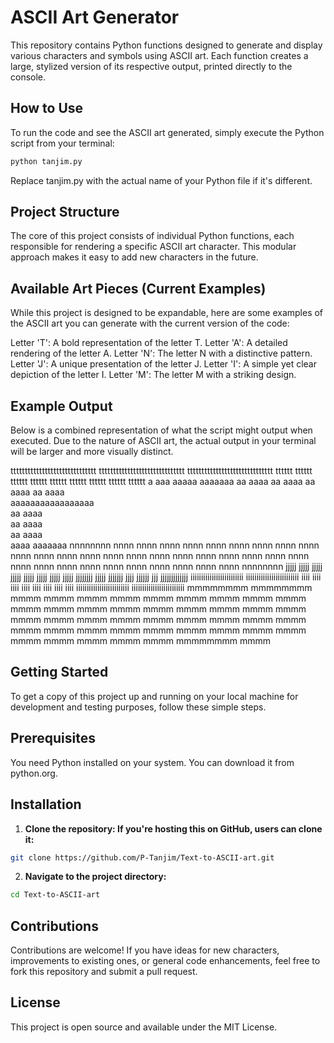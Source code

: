 # ASCII Art Generator

This repository contains Python functions designed to generate and display various characters and symbols using ASCII art. Each function creates a large, stylized version of its respective output, printed directly to the console.

## How to Use

To run the code and see the ASCII art generated, simply execute the Python script from your terminal:

```bash
python tanjim.py
```

Replace tanjim.py with the actual name of your Python file if it's different.

## Project Structure 
The core of this project consists of individual Python functions, each responsible for rendering a specific ASCII art character. This modular approach makes it easy to add new characters in the future.

## Available Art Pieces (Current Examples)
While this project is designed to be expandable, here are some examples of the ASCII art you can generate with the current version of the code:

Letter 'T': A bold representation of the letter T.
Letter 'A': A detailed rendering of the letter A.
Letter 'N': The letter N with a distinctive pattern.
Letter 'J': A unique presentation of the letter J.
Letter 'I': A simple yet clear depiction of the letter I.
Letter 'M': The letter M with a striking design.

## Example Output
Below is a combined representation of what the script might output when executed. Due to the nature of ASCII art, the actual output in your terminal will be larger and more visually distinct.

tttttttttttttttttttttttttttttt
tttttttttttttttttttttttttttttt
tttttttttttttttttttttttttttttt
            tttttt
            tttttt
            tttttt
            tttttt
            tttttt
            tttttt
            tttttt
            tttttt
            tttttt
              a
             aaa
            aaaaa
           aaaaaaa
          aa   aaaa
         aa     aaaa
        aa       aaaa
       aa         aaaa        
      aaaaaaaaaaaaaaaaa       
     aa             aaaa     
    aa               aaaa    
   aa                 aaaa   
  aaaa               aaaaaaa
nnnnnnnn           nnnn
nnnn nnnn          nnnn
nnnn  nnnn         nnnn
nnnn   nnnn        nnnn
nnnn    nnnn       nnnn
nnnn     nnnn      nnnn
nnnn      nnnn     nnnn
nnnn       nnnn    nnnn
nnnn        nnnn   nnnn
nnnn         nnnn  nnnn
nnnn          nnnn nnnn
nnnn           nnnnnnnn
               jjjjj
               jjjjj
               jjjjj
               jjjjj
               jjjjj
               jjjjj
               jjjjj
               jjjjj
jjjjjjjj       jjjjj
 jjjjjjj       jjjj
  jjjjjj       jjj
    jjjjjjjjjjjjj
iiiiiiiiiiiiiiiiiiiiiiiii
iiiiiiiiiiiiiiiiiiiiiiiii
           iiii
           iiii
           iiii
           iiii
           iiii
           iiii
           iiii
           iiii
iiiiiiiiiiiiiiiiiiiiiiiii
iiiiiiiiiiiiiiiiiiiiiiiii
mmmmmmmm                      mmmmmmmm
mmmm mmmm                    mmmm mmmm
mmmm  mmmm                  mmmm  mmmm
mmmm   mmmm                mmmm   mmmm
mmmm    mmmm              mmmm    mmmm
mmmm     mmmm            mmmm     mmmm
mmmm      mmmm          mmmm      mmmm
mmmm       mmmm        mmmm       mmmm
mmmm        mmmm      mmmm        mmmm
mmmm         mmmm    mmmm         mmmm
mmmm          mmmm  mmmm          mmmm
mmmm           mmmmmmmm           mmmm

## Getting Started
To get a copy of this project up and running on your local machine for development and testing purposes, follow these simple steps.

## Prerequisites
You need Python installed on your system. You can download it from python.org.

## Installation
1. **Clone the repository: If you're hosting this on GitHub, users can clone it:**

```Bash
git clone https://github.com/P-Tanjim/Text-to-ASCII-art.git
```

2. **Navigate to the project directory:**

```Bash
cd Text-to-ASCII-art
```
## Contributions
Contributions are welcome! If you have ideas for new characters, improvements to existing ones, or general code enhancements, feel free to fork this repository and submit a pull request.

## License
This project is open source and available under the MIT License.
